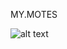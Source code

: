 MY.MOTES

![alt text](https://cdn.discordapp.com/attachments/961369644130766853/1030281935689355264/notes.png)
